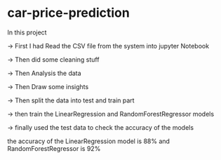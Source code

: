 # car-price-prediction

In this project

-> First I had Read the CSV file from the system into jupyter Notebook

-> Then did some cleaning stuff

-> Then Analysis the data

-> Then Draw some insights 

-> Then split the data into test and train part

-> then train the LinearRegression and RandomForestRegressor models

-> finally used the test data to check the accuracy of the models

the accuracy of the LinearRegression model is 88% and  RandomForestRegressor is 92%
